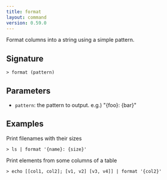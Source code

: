 ```yaml
---
title: format
layout: command
version: 0.59.0
---
```


Format columns into a string using a simple pattern.

## Signature

```> format (pattern)```

## Parameters

 -  `pattern`: the pattern to output. e.g.) "{foo}: {bar}"

## Examples

Print filenames with their sizes
```shell
> ls | format '{name}: {size}'
```

Print elements from some columns of a table
```shell
> echo [[col1, col2]; [v1, v2] [v3, v4]] | format '{col2}'
```


